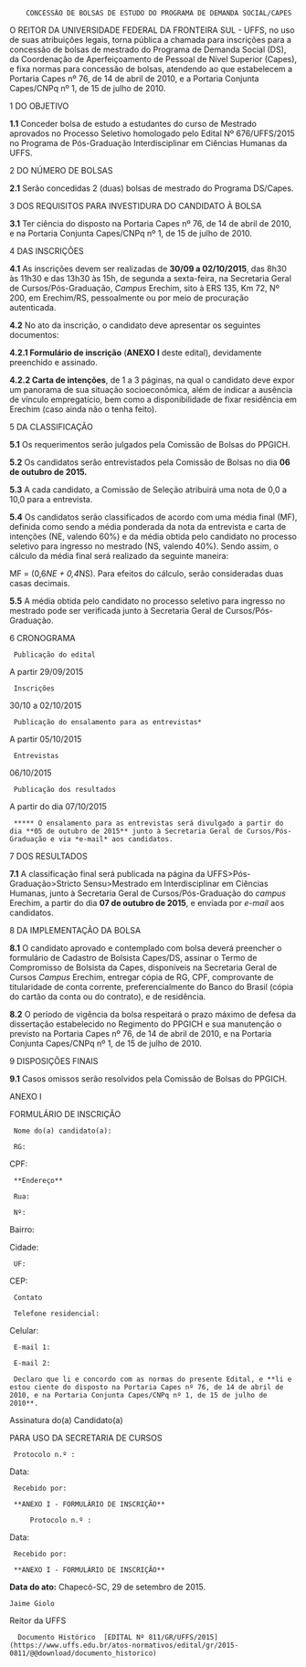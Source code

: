         CONCESSÃO DE BOLSAS DE ESTUDO DO PROGRAMA DE DEMANDA SOCIAL/CAPES  

O REITOR DA UNIVERSIDADE FEDERAL DA FRONTEIRA SUL - UFFS, no uso de suas atribuições legais, torna pública a chamada para inscrições para a concessão de bolsas de mestrado do Programa de Demanda Social (DS), da Coordenação de Aperfeiçoamento de Pessoal de Nível Superior (Capes), e fixa normas para concessão de bolsas, atendendo ao que estabelecem a Portaria Capes nº 76, de 14 de abril de 2010, e a Portaria Conjunta Capes/CNPq nº 1, de 15 de julho de 2010.

 1 DO OBJETIVO

 **1.1** Conceder bolsa de estudo a estudantes do curso de Mestrado aprovados no Processo Seletivo homologado pelo Edital Nº 676/UFFS/2015 no Programa de Pós-Graduação Interdisciplinar em Ciências Humanas da UFFS.

 2 DO NÚMERO DE BOLSAS

 **2.1** Serão concedidas 2 (duas) bolsas de mestrado do Programa DS/Capes.

 3 DOS REQUISITOS PARA INVESTIDURA DO CANDIDATO À BOLSA

 **3.1** Ter ciência do disposto na Portaria Capes nº 76, de 14 de abril de 2010, e na Portaria Conjunta Capes/CNPq nº 1, de 15 de julho de 2010.

 4 DAS INSCRIÇÕES

 **4.1** As inscrições devem ser realizadas de **30/09 a 02/10/2015**, das 8h30 às 11h30 e das 13h30 às 15h, de segunda a sexta-feira, na Secretaria Geral de Cursos/Pós-Graduação, *Campus* Erechim, sito à ERS 135, Km 72, Nº 200, em Erechim/RS, pessoalmente ou por meio de procuração autenticada.

 **4.2** No ato da inscrição, o candidato deve apresentar os seguintes documentos:

 **4.2.1 Formulário de inscrição** (**ANEXO I** deste edital), devidamente preenchido e assinado.

 **4.2.2 Carta de intenções**, de 1 a 3 páginas, na qual o candidato deve expor um panorama de sua situação socioeconômica, além de indicar a ausência de vínculo empregatício, bem como a disponibilidade de fixar residência em Erechim (caso ainda não o tenha feito).

 5 DA CLASSIFICAÇÃO

 **5.1** Os requerimentos serão julgados pela Comissão de Bolsas do PPGICH.

 **5.2** Os candidatos serão entrevistados pela Comissão de Bolsas no dia **06 de outubro de 2015.**

 **5.3** A cada candidato, a Comissão de Seleção atribuirá uma nota de 0,0 a 10,0 para a entrevista.

 **5.4** Os candidatos serão classificados de acordo com uma média final (MF), definida como sendo a média ponderada da nota da entrevista e carta de intenções (NE, valendo 60%) e da média obtida pelo candidato no processo seletivo para ingresso no mestrado (NS, valendo 40%). Sendo assim, o cálculo da média final será realizado da seguinte maneira:

 MF = (0,6*NE + 0,4*NS). Para efeitos do cálculo, serão consideradas duas casas decimais.

 **5.5** A média obtida pelo candidato no processo seletivo para ingresso no mestrado pode ser verificada junto à Secretaria Geral de Cursos/Pós-Graduação.

 6 CRONOGRAMA

     Publicação do edital

   A partir 29/09/2015

     Inscrições

   30/10 a 02/10/2015

     Publicação do ensalamento para as entrevistas*

   A partir 05/10/2015

     Entrevistas

   06/10/2015

     Publicação dos resultados

   A partir do dia 07/10/2015

     ***** O ensalamento para as entrevistas será divulgado a partir do dia **05 de outubro de 2015** junto à Secretaria Geral de Cursos/Pós-Graduação e via *e-mail* aos candidatos.

 7 DOS RESULTADOS

 **7.1** A classificação final será publicada na página da UFFS>Pós-Graduação>Stricto Sensu>Mestrado em Interdisciplinar em Ciências Humanas, junto à Secretaria Geral de Cursos/Pós-Graduação do *campus* Erechim, a partir do dia **07 de outubro de 2015**, e enviada por *e-mail* aos candidatos.

 8 DA IMPLEMENTAÇÃO DA BOLSA

 **8.1** O candidato aprovado e contemplado com bolsa deverá preencher o formulário de Cadastro de Bolsista Capes/DS, assinar o Termo de Compromisso de Bolsista da Capes, disponíveis na Secretaria Geral de Cursos *Campus* Erechim, entregar cópia de RG, CPF, comprovante de titularidade de conta corrente, preferencialmente do Banco do Brasil (cópia do cartão da conta ou do contrato), e de residência.

 **8.2** O período de vigência da bolsa respeitará o prazo máximo de defesa da dissertação estabelecido no Regimento do PPGICH e sua manutenção o previsto na Portaria Capes nº 76, de 14 de abril de 2010, e na Portaria Conjunta Capes/CNPq nº 1, de 15 de julho de 2010.

 9 DISPOSIÇÕES FINAIS

 **9.1** Casos omissos serão resolvidos pela Comissão de Bolsas do PPGICH.

 ANEXO I

 FORMULÁRIO DE INSCRIÇÃO

     Nome do(a) candidato(a):

     RG: 

   CPF:

     **Endereço**

     Rua: 

     Nº:

   Bairro:

   Cidade:

     UF:

   CEP:

     Contato

     Telefone residencial:

   Celular:

     E-mail 1:

     E-mail 2:

     Declaro que li e concordo com as normas do presente Edital, e **li e estou ciente do disposto na Portaria Capes nº 76, de 14 de abril de 2010, e na Portaria Conjunta Capes/CNPq nº 1, de 15 de julho de 2010**.

 Assinatura do(a) Candidato(a)

 PARA USO DA SECRETARIA DE CURSOS

     Protocolo n.º :

   Data:

     Recebido por:

     **ANEXO I - FORMULÁRIO DE INSCRIÇÃO**

         Protocolo n.º :

   Data:

     Recebido por:

     **ANEXO I - FORMULÁRIO DE INSCRIÇÃO**

      

   **Data do ato:** Chapecó-SC, 29 de setembro de 2015.   
 

    Jaime Giolo   
 Reitor da UFFS 

      Documento Histórico  [EDITAL Nº 811/GR/UFFS/2015](https://www.uffs.edu.br/atos-normativos/edital/gr/2015-0811/@@download/documento_historico)     
      